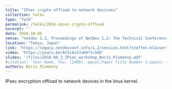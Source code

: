 ```yaml
---
title: "IPsec crypto offload to network devicees"
collection: talks
type: "Talk"
permalink: /talks/2016-ipsec-crypto-offload
excerpt: ''
date: 2016-10-05
venue: "netdev 1.2, Proceedings of NetDev 1.2: The Technical Conference on Linux Networking"
location: "Tokyo, Japan"
link: 'https://legacy.netdevconf.info/1.2/session.html?steffen-klassert'
video: 'https://youtu.be/bCVc6o3JxK8?t=560'
slides: '/files/2016-08_2_IPsec_workshop_Boris_Pismenny.pdf'
#citation: 'Your Name, You. (2009). &quot;Paper Title Number 1.&quot; <i>Journal 1</i>. 1(1).'
authors: Boris Pismenny
---
```


IPsec encryption offload to network devices in the linux kernel.
